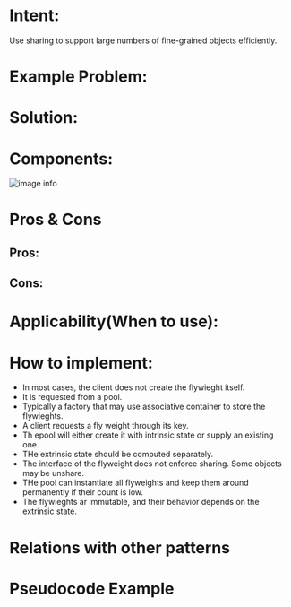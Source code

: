 # Intent:
Use sharing to support large numbers of fine-grained objects efficiently.


# Example Problem:


# Solution: 



# Components:
![image info](./structure-en.png)


# Pros & Cons
## Pros:



## Cons:



# Applicability(When to use):



# How to implement:
* In most cases, the client does not create the flywieght itself.
* It is requested from a pool.
* Typically a factory that may use associative container to store the flywieghts.
* A client requests a fly weight through its key.
* Th epool will either create it with intrinsic state or supply an existing one.
* THe extrinsic state should be computed separately.
* The interface of the flyweight does not enforce sharing. Some objects may be unshare.
* THe pool can instantiate all flyweights and keep them around permanently if their count is low.
* The flywieghts ar immutable, and their behavior depends on the extrinsic state.

 
# Relations with other patterns



# Pseudocode Example
